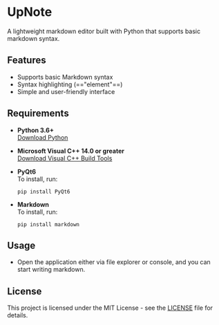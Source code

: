 # UpNote
A lightweight markdown editor built with Python that supports basic markdown syntax.

## Features
- Supports basic Markdown syntax
- Syntax highlighting (=="element"==)
- Simple and user-friendly interface

## Requirements
- **Python 3.6+**  
  [Download Python](https://www.python.org/downloads/)
  
- **Microsoft Visual C++ 14.0 or greater**  
  [Download Visual C++ Build Tools](https://visualstudio.microsoft.com/visual-cpp-build-tools/)
  
- **PyQt6**  
  To install, run:
  ```
  pip install PyQt6
  ```

- **Markdown**  
  To install, run:
  ```
  pip install markdown
  ```

## Usage
- Open the application either via file explorer or console, and you can start writing markdown.

## License
This project is licensed under the MIT License - see the [LICENSE](LICENSE) file for details.
